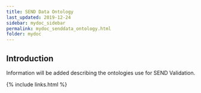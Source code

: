 ```yaml
---
title: SEND Data Ontology
last_updated: 2019-12-24
sidebar: mydoc_sidebar
permalink: mydoc_senddata_ontology.html
folder: mydoc
---
```


## Introduction 

<font class='toBeAdded'>Information will be added describing the ontologies use for SEND Validation.</font>
  

{% include links.html %}
